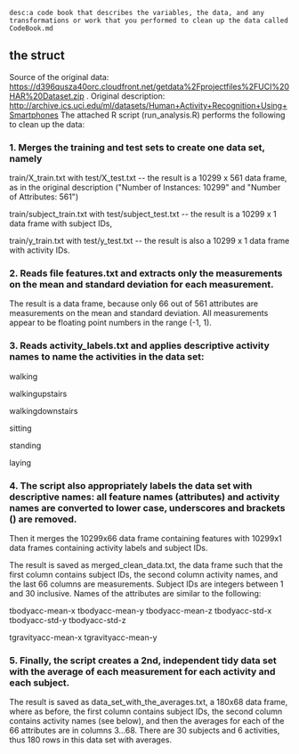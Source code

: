 `desc:a code book that describes the variables, the data, and any transformations or work that you performed to clean up the data called CodeBook.md`

## the struct 

Source of the original data: https://d396qusza40orc.cloudfront.net/getdata%2Fprojectfiles%2FUCI%20HAR%20Dataset.zip . Original description: http://archive.ics.uci.edu/ml/datasets/Human+Activity+Recognition+Using+Smartphones
The attached R script (run_analysis.R) performs the following to clean up the data:

### 1. Merges the training and test sets to create one data set, namely
train/X_train.txt with test/X_test.txt -- the result is a 10299 x 561 data frame, as in the original description ("Number of Instances: 10299" and "Number of Attributes: 561")

train/subject_train.txt with test/subject_test.txt -- the result is a 10299 x 1 data frame with subject IDs,

train/y_train.txt with test/y_test.txt -- the result is also a 10299 x 1 data frame with activity IDs.

### 2. Reads file features.txt and extracts only the measurements on the mean and standard deviation for each measurement.
The result is a data frame, because only 66 out of 561 attributes are measurements on the mean and standard deviation. All measurements appear to be floating point numbers in the range (-1, 1).

### 3. Reads activity_labels.txt and applies descriptive activity names to name the activities in the data set:
walking

walkingupstairs

walkingdownstairs

sitting

standing

laying

### 4. The script also appropriately labels the data set with descriptive names: all feature names (attributes) and activity names are converted to lower case, underscores and brackets () are removed.
Then it merges the 10299x66 data frame containing features with 10299x1 data frames containing activity labels and subject IDs.

The result is saved as merged_clean_data.txt, the data frame such that the first column contains subject IDs, the second column activity names, and the last 66 columns are measurements. Subject IDs are integers between 1 and 30 inclusive. Names of the attributes are similar to the following:

tbodyacc-mean-x
tbodyacc-mean-y
tbodyacc-mean-z
tbodyacc-std-x
tbodyacc-std-y
tbodyacc-std-z

tgravityacc-mean-x
tgravityacc-mean-y

### 5. Finally, the script creates a 2nd, independent tidy data set with the average of each measurement for each activity and each subject.
The result is saved as data_set_with_the_averages.txt, a 180x68 data frame, where as before, the first column contains subject IDs, the second column contains activity names (see below), and then the averages for each of the 66 attributes are in columns 3...68. There are 30 subjects and 6 activities, thus 180 rows in this data set with averages.
